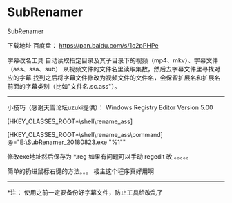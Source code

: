 # SubRenamer
SubRenamer

下载地址
百度盘：
https://pan.baidu.com/s/1c2pPHPe

字幕改名工具
自动读取指定目录及其子目录下的视频（mp4、mkv）、字幕文件（ass、ssa、sub）
从视频文件的文件名里读取集数，然后去字幕文件里寻找对应的字幕
找到之后将字幕文件修改为视频文件的文件名，会保留扩展名和扩展名前面的字幕类别（比如"文件名.sc.ass"）。

--------------------------------------------------

小技巧（感谢天雪论坛uzuki提供）：
Windows Registry Editor Version 5.00

[HKEY_CLASSES_ROOT\*\shell\rename_ass]

[HKEY_CLASSES_ROOT\*\shell\rename_ass\command]
@="E:\\SubRenamer_20180823.exe \"%1\""

修改exe地址然后保存为 *.reg
如果有问题可以手动 regedit 改
。。。。。

简单的扔进鼠标右键的方法。。。 楼主这个程序真好用啊

------------------------------------------------------------

*注：
  使用之前一定要备份好字幕文件，防止工具给改乱了
